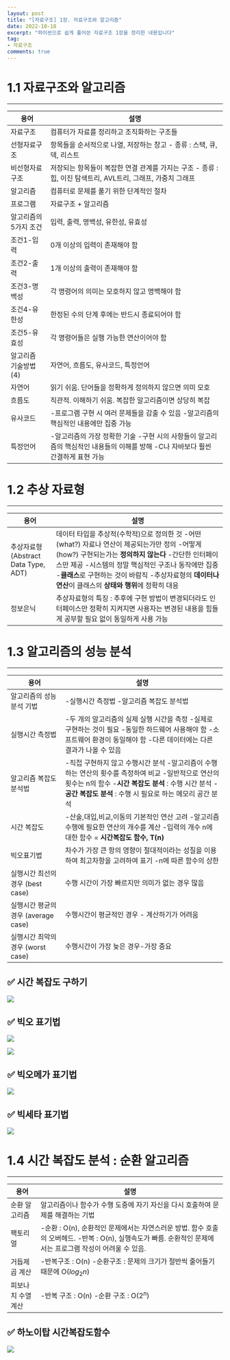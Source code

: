 ```yaml
---
layout: post  
title: "[자료구조] 1장. 자료구조와 알고리즘"
date: 2022-10-18
excerpt: "파이썬으로 쉽게 풀어쓴 자료구조 1장을 정리한 내용입니다"
tag:
- 자료구조
comments: true
--- 
```


# 1.1 자료구조와 알고리즘

---

|용어|설명|
|---|-----|
|자료구조|컴퓨터가 자료를 정리하고 조직화하는 구조들|
|선형자료구조|항목들을 순서적으로 나열, 저장하는 창고 - 종류 : 스택, 큐, 덱, 리스트|
|비선형자료구조|저장되는 항목들이 복잡한 연결 관계를 가지는 구조 - 종류 : 힙, 이진 탐색트리, AVL트리, 그래프, 가중치 그래프|
|알고리즘|컴퓨터로 문제를 풀기 위한 단계적인 절차|
|프로그램|자료구조 + 알고리즘|
|알고리즘의 5가지 조건|입력, 출력, 명백성, 유한성, 유효성|
|조건1-입력|0개 이상의 입력이 존재해야 함|
|조건2-출력|1개 이상의 출력이 존재해야 함|
|조건3-명백성|각 명령어의 의미는 모호하지 않고 명백해야 함|
|조건4-유한성|한정된 수의 단계 후에는 반드시 종료되어야 함|
|조건5-유효성|각 명령어들은 실행 가능한 연산이어야 함|
|알고리즘 기술방법(4)|자연어, 흐름도, 유사코드, 특정언어|
|자연어|읽기 쉬움. 단어들을 정확하게 정의하지 않으면 의미 모호|
|흐름도|직관적. 이해하기 쉬움. 복잡한 알고리즘이면 상당히 복잡|
|유사코드|-프로그램 구현 시 여러 문제들을 감출 수 있음 -알고리즘의 핵심적인 내용에만 집중 가능|
|특정언어|-알고리즘의 가장 정확한 기술 -구현 시의 사항들이 알고리즘의 핵심적인 내용들의 이해를 방해 -C나 자바보다 훨씬 간결하게 표현 가능|

# 1.2 추상 자료형

---

|용어|설명|
|---|-----|
|추상자료형</br>(Abstract Data Type, ADT)|데이터 타입을 추상적(수학적)으로 정의한 것 -어떤(what?) 자료나 연산이 제공되는가만 정의 -어떻게(how?) 구현되는가는 **정의하지 않는다** -간단한 인터페이스만 제공 -시스템의 정말 핵심적인 구조나 동작에만 집중 -**클래스**로 구현하는 것이 바람직 -추상자료형의 **데이터나 연산**이 클래스의 **상태와 행위**에 정확히 대응|
|정보은닉|추상자료형의 특징 : 추후에 구현 방법이 변경되더라도 인터페이스만 정확히 지켜지면 사용자는 변경된 내용을 힘들게 공부할 필요 없이 동일하게 사용 가능|

# 1.3 알고리즘의 성능 분석

---

|용어|설명|
|---|-----|
|알고리즘의 성능 분석 기법|-실행시간 측정법 -알고리즘 복잡도 분석법|
|실행시간 측정법|-두 개의 알고리즘의 실제 실행 시간을 측정 -실제로 구현하는 것이 필요 -동일한 하드웨어 사용해야 함 -소프트웨어 환경이 동일해야 함 -다른 데이터에는 다른 결과가 나올 수 있음|
|알고리즘 복잡도 분석법|-직접 구현하지 않고 수행시간 분석 -알고리즘이 수행하는 연산의 횟수를 측정하여 비교 -일반적으로 연산의 횟수는 n의 함수 -**시간 복잡도 분석** : 수행 시간 분석 -**공간 복잡도 분석** : 수행 시 필요로 하는 메모리 공간 분석|
|시간 복잡도|-산술,대입,비교,이동의 기본적인 연산 고려 -알고리즘 수행에 필요한 연산의 개수를 계산 -입력의 개수 n에 대한 함수 = **시간복잡도 함수, T(n)**|
|빅오표기법|차수가 가장 큰 항의 영향이 절대적이라는 성질을 이용하여 최고차항을 고려하여 표기 -n에 따른 함수의 상한|
|실행시간 최선의 경우 (best case)|수행 시간이 가장 빠르지만 의미가 없는 경우 많음|
|실행시간 평균의 경우 (average case)|수행시간이 평균적인 경우 - 계산하기가 어려움|
|실행시간 최악의 경우 (worst case)|수행시간이 가장 늦은 경우-가장 중요|


## ✅ 시간 복잡도 구하기

![](https://user-images.githubusercontent.com/77424107/196223478-e38ceb17-6217-462a-b30f-7835b0ae49ca.png)

## ✅ 빅오 표기법

![](https://user-images.githubusercontent.com/77424107/196451585-0e0ea7be-2cdc-4e16-bcf4-c6a66af4fd77.png)

![](https://slidesplayer.org/slide/17654672/105/images/26/%EB%B9%85%EC%98%A4+%ED%91%9C%EA%B8%B0%EB%B2%95%EC%9D%98+%EC%A2%85%EB%A5%98+O%281%29+%3A+%EC%83%81%EC%88%98%ED%98%95+O%28logn%29+%3A+%EB%A1%9C%EA%B7%B8%ED%98%95+O%28n%29+%3A+%EC%84%A0%ED%98%95+O%28nlogn%29+%3A+%EB%A1%9C%EA%B7%B8%EC%84%A0%ED%98%95.jpg)


## ✅ 빅오메가 표기법

![](https://user-images.githubusercontent.com/77424107/196454489-b3dc0993-1b99-4164-81d8-4757c2131c14.png)

## ✅ 빅세타 표기법

![](https://user-images.githubusercontent.com/77424107/196454811-07c01636-5813-4a74-b0b1-b4658af8dbdd.png)

# 1.4 시간 복잡도 분석 : 순환 알고리즘

---

|용어|설명|
|---|-----|
|순환 알고리즘|알고리즘이나 함수가 수행 도중에 자기 자신을 다시 호출하여 문제를 해결하는 기법|
|팩토리얼|-순환 : O(n), 순환적인 문제에서는 자연스러운 방법. 함수 호출의 오버헤드. -반복 : O(n), 실행속도가 빠름. 순환적인 문제에서는 프로그램 작성이 어려울 수 있음.|
|거듭제곱 계산|-반복구조 : O(n) -순환구조 : 문제의 크기가 절반씩 줄어들기 때문에 O($log_2n$)|
|피보나치 수열 계산|-반복 구조 : O(n) -순환 구조 : O($2^n$)|

## ✅ 하노이탑 시간복잡도함수

![](https://user-images.githubusercontent.com/77424107/196495752-f23845f3-860b-41f0-9e19-e58b4507c349.png)